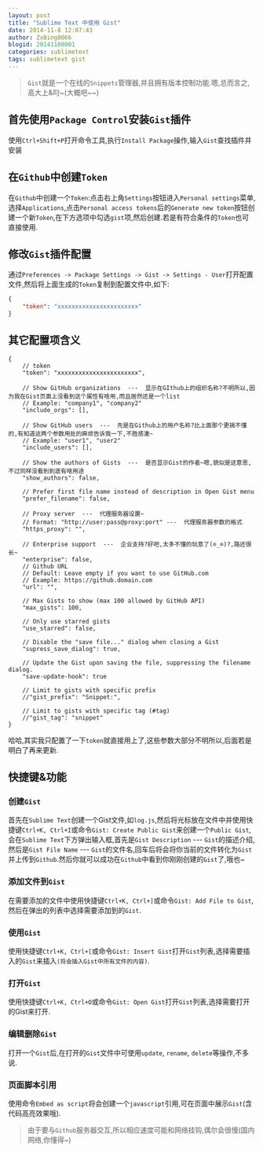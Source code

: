 ```yaml
---
layout: post
title: "Sublime Text 中使用 Gist"
date: 2014-11-8 12:07:43
author: ZxBing0066
blogid: 20141108001
categories: sublimetext
tags: sublimetext gist
---
```


> `Gist`就是一个在线的`Snippets`管理器,并且拥有版本控制功能.嗯,总而言之,高大上&叼~(大概吧~~)

## 首先使用`Package Control`安装`Gist`插件

使用`Ctrl+Shift+P`打开命令工具,执行`Install Package`操作,输入`Gist`查找插件并安装

## 在`Github`中创建`Token`

在`Github`中创建一个`Token`:点击右上角`Settings`按钮进入`Personal settings`菜单,选择`Applications`,点击`Personal access tokens`后的`Generate new token`按钮创建一个新`Token`,在下方选项中勾选`gist`项,然后创建.若是有符合条件的`Token`也可直接使用.

## 修改`Gist`插件配置

通过`Preferences -> Package Settings -> Gist -> Settings - User`打开配置文件,然后将上面生成的`Token`复制到配置文件中,如下:

```json
{
	"token": "xxxxxxxxxxxxxxxxxxxxxxx"
}
```

## 其它配置项含义

```
{
	// token
	"token": "xxxxxxxxxxxxxxxxxxxxxxx",

	// Show GitHub organizations  ---  显示在GIthub上的组织名称?不明所以,因为我在Gist页面上没看到这个属性有啥用,而且居然还是一个list
	// Example: "company1", "company2"
	"include_orgs": [],

	// Show GitHub users  ---  先是在Github上的用户名称?比上面那个更搞不懂的,有知道这两个参数用处的麻烦告诉我一下,不胜感激~
	// Example: "user1", "user2"
	"include_users": [],

	// Show the authors of Gists  ---  是否显示Gist的作者~嗯,貌似是这意思,不过同样没看到到底有啥用途
	"show_authors": false,

	// Prefer first file name instead of description in Open Gist menu
	"prefer_filename": false,

	// Proxy server  ---  代理服务器设置~
	// Format: "http://user:pass@proxy:port" ---  代理服务器参数的格式
	"https_proxy": "",

	// Enterprise support  ---  企业支持?好吧,太多不懂的玩意了(⊙_⊙)?,路还很长~
	"enterprise": false,
	// Github URL
	// Default: Leave empty if you want to use GitHub.com
	// Example: https://github.domain.com
	"url": "",

	// Max Gists to show (max 100 allowed by GitHub API)
	"max_gists": 100,

	// Only use starred gists
	"use_starred": false,

	// Disable the "save file..." dialog when closing a Gist
	"supress_save_dialog": true,

	// Update the Gist upon saving the file, suppressing the filename dialog.
	"save-update-hook": true

	// Limit to gists with specific prefix
	//"gist_prefix": "Snippet:",

	// Limit to gists with specific tag (#tag)
	//"gist_tag": "snippet"
}
```

哈哈,其实我只配置了一下`token`就直接用上了,这些参数大部分不明所以,后面若是明白了再来更新.

## 快捷键&功能

### 创建`Gist`
首先在`Sublime Text`创建一个Gist文件,如`log.js`,然后将光标放在文件中并使用快捷键`Ctrl+K, Ctrl+I`或命令`Gist: Create Public Gist`来创建一个`Public Gist`,会在`Sublime Text`下方弹出输入框,首先是`Gist Description`  ---  `Gist`的描述介绍,然后是`Gist File Name`  ---  `Gist`的文件名,回车后将会将你当前的文件转化为`Gist`并上传到`Github`.然后你就可以成功在`Github`中看到你刚刚创建的`Gist`了,哦也~

### 添加文件到`Gist`
在需要添加的文件中使用快捷键`Ctrl+K, Ctrl+]`或命令`Gist: Add File to Gist`,然后在弹出的列表中选择需要添加到的`Gist`.

### 使用`Gist`
使用快捷键`Ctrl+K, Ctrl+[`或命令`Gist: Insert Gist`打开`Gist`列表,选择需要插入的`Gist`来插入`(将会插入Gist中所有文件的内容)`.

### 打开`Gist`
使用快捷键`Ctrl+K, Ctrl+O`或命令`Gist: Open Gist`打开`Gist`列表,选择需要打开的Gist来打开.

### 编辑删除`Gist`
打开一个`Gist`后,在打开的`Gist`文件中可使用`update`, `rename`, `delete`等操作,不多说.

### 页面脚本引用
使用命令`Embed as script`将会创建一个`javascript`引用,可在页面中展示`Gist`(含代码高亮效果哦).

> 由于要与`Github`服务器交互,所以相应速度可能和网络挂钩,偶尔会很慢(国内网络,你懂得~)